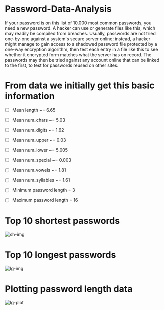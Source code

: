 # Password-Data-Analysis

If your password is on this list of 10,000 most common passwords, you need a new password. A hacker can use or generate files like this, which may readily be compiled from breaches. Usually, passwords are not tried one-by-one against a system's secure server online; instead, a hacker might manage to gain access to a shadowed password file protected by a one-way encryption algorithm, then test each entry in a file like this to see whether it encrypted form matches what the server has on record. The passwords may then be tried against any account online that can be linked to the first, to test for passwords reused on other sites.

# From data we initially get this basic information

- [ ] Mean length ~= 6.65

- [ ] Mean num_chars ~= 5.03

- [ ] Mean num_digits ~= 1.62

- [ ] Mean num_upper ~= 0.03

- [ ] Mean num_lower ~= 5.005

- [ ] Mean num_special ~= 0.003

- [ ] Mean num_vowels ~= 1.81

- [ ] Mean num_syllables ~= 1.61

- [ ] Minimum password length = 3

- [ ] Maximum password length = 16

# Top 10 shortest passwords
![sh-img](https://user-images.githubusercontent.com/75358720/152193478-42578dca-14df-4d07-b6d0-8b4b51b8ff53.png)

# Top 10 longest passwords
![lg-img](https://user-images.githubusercontent.com/75358720/152193758-a425c572-2507-48b2-9e9e-e98adccf9392.png)

# Plotting password length data
![lg-plot](https://user-images.githubusercontent.com/75358720/152194163-77c07492-f116-4a58-bb88-c2073f88d762.png)




